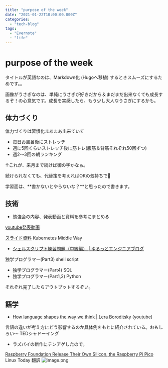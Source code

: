 ```yaml
---
title: "purpose of the week"
date: "2021-01-22T10:00:00.000Z"
categories: 
  - "tech-blog"
tags: 
  - "Evernote"
  - "life"
---
```


# purpose of the week

タイトルが英語なのは、Markdown化 (Hugoへ移植) するときスムーズにするためです。。

画像がうさぎなのは、単純にうさぎが好きだから＆まだまだ出来なくても成長するぞ！の心意気です。成長を実感したら、もう少し大人なうさぎにするかも。

## 体力づくり

体力づくりは習慣化まあまあ出来ていて

* 毎日お風呂後にストレッチ
* 週に5回くらいストレッチ後に筋トレ(腹筋＆背筋それぞれ50回ずつ)
* 週2〜3回の朝ランキング

↑これが、来月まで続けば御の字かなぁ。

続けられなくても、代替策を考えればOKの気持ちで💪

学習面は、**書かないとやらないな？**と思ったので書きます。

## 技術

* 勉強会の内容、発表動画と資料を参考にまとめる

[youtube発表動画](https://www.youtube.com/watch?v=KmM16GHwies&feature=youtu.be)

[スライド資料](https://speakerdeck.com/hhiroshell/kubernetes-network-fundamentals-69d5c596-4b7d-43c0-aac8-8b0e5a633fc2)
Kubernetes Middle Way
* [シェルスクリプト練習問題（中級編） | ゆるっとエンジニアブログ](http://g-network.boo.jp/wiki/2018/02/post-909/)

独学プログラマー(Part3)
shell script
* 独学プログラマー(Part4)
SQL
* 独学プログラマー(Part1,2)
Python

それぞれ完了したらアウトプットするぞい。

## 語学

* [How language shapes the way we think | Lera Boroditsky](https://www.youtube.com/watch?v=RKK7wGAYP6k) (youtube)

言語の違いが考え方にどう影響するのか具体例をもとに紹介されている。おもしろい〜
TEDシャドーイング
* ラズパイの新作にテンアゲしたので。

[Raspberry Foundation Release Their Own Silicon, the Raspberry Pi Pico](https://www.linuxtoday.com/it_management/raspberry-foundation-release-their-own-silicon-the-raspberry-pi-pico-210121015006.html)
Linux Today 翻訳
![image.png](image/image2.png)
